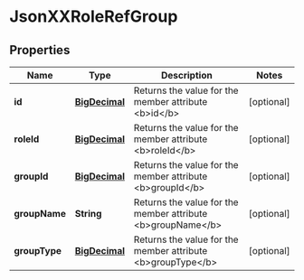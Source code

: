 
# JsonXXRoleRefGroup

## Properties
Name | Type | Description | Notes
------------ | ------------- | ------------- | -------------
**id** | [**BigDecimal**](BigDecimal.md) | Returns the value for the member attribute &lt;b&gt;id&lt;/b&gt; |  [optional]
**roleId** | [**BigDecimal**](BigDecimal.md) | Returns the value for the member attribute &lt;b&gt;roleId&lt;/b&gt; |  [optional]
**groupId** | [**BigDecimal**](BigDecimal.md) | Returns the value for the member attribute &lt;b&gt;groupId&lt;/b&gt; |  [optional]
**groupName** | **String** | Returns the value for the member attribute &lt;b&gt;groupName&lt;/b&gt; |  [optional]
**groupType** | [**BigDecimal**](BigDecimal.md) | Returns the value for the member attribute &lt;b&gt;groupType&lt;/b&gt; |  [optional]



